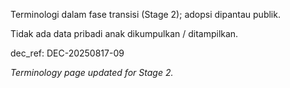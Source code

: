 <div data-disclaimer-block="terminology">
<p data-disclaimer-id="D6">Terminologi dalam fase transisi (Stage 2); adopsi dipantau publik.</p>
<p data-disclaimer-id="D2">Tidak ada data pribadi anak dikumpulkan / ditampilkan.</p>
</div>

dec_ref: DEC-20250817-09

_Terminology page updated for Stage 2._
